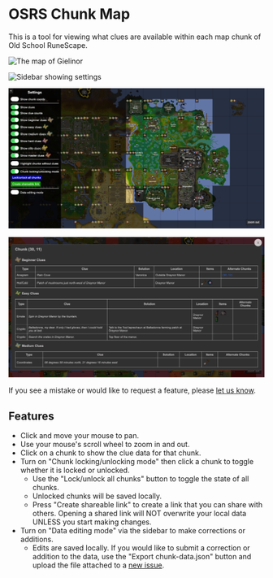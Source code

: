 # OSRS Chunk Map

This is a tool for viewing what clues are available within each map chunk of Old School RuneScape.

![The map of Gielinor](./screenshots/Map-1.png)

![Sidebar showing settings](./screenshots/Map-2.png)

![Chunk locking/unlocking mode](./screenshots/Map-3.png)

![Clue data for a chunk](/screenshots/Modal-1.png)

If you see a mistake or would like to request a feature, please [let us know](https://github.com/okyloky9/osrschunk/issues/new).

## Features

- Click and move your mouse to pan.
- Use your mouse's scroll wheel to zoom in and out.
- Click on a chunk to show the clue data for that chunk.
- Turn on "Chunk locking/unlocking mode" then click a chunk to toggle whether it is locked or unlocked.
  - Use the "Lock/unlock all chunks" button to toggle the state of all chunks.
  - Unlocked chunks will be saved locally.
  - Press "Create shareable link" to create a link that you can share with others. Opening a shared link will NOT overwrite your local data UNLESS you start making changes.
- Turn on "Data editing mode" via the sidebar to make corrections or additions.
  - Edits are saved locally. If you would like to submit a correction or addition to the data, use the "Export chunk-data.json" button and upload the file attached to a [new issue](https://github.com/okyloky9/osrschunk/issues/new).
